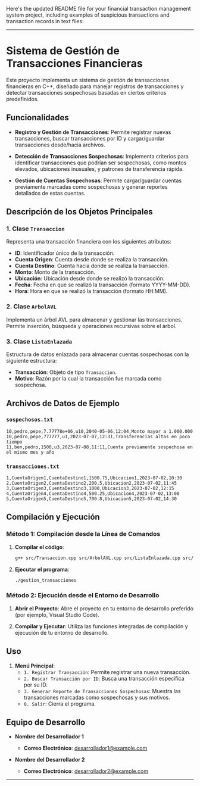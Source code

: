 Here's the updated README file for your financial transaction management system project, including examples of suspicious transactions and transaction records in text files:

---

# Sistema de Gestión de Transacciones Financieras

Este proyecto implementa un sistema de gestión de transacciones financieras en C++, diseñado para manejar registros de transacciones y detectar transacciones sospechosas basadas en ciertos criterios predefinidos.

## Funcionalidades

- **Registro y Gestión de Transacciones**: Permite registrar nuevas transacciones, buscar transacciones por ID y cargar/guardar transacciones desde/hacia archivos.
  
- **Detección de Transacciones Sospechosas**: Implementa criterios para identificar transacciones que podrían ser sospechosas, como montos elevados, ubicaciones inusuales, y patrones de transferencia rápida.

- **Gestión de Cuentas Sospechosas**: Permite cargar/guardar cuentas previamente marcadas como sospechosas y generar reportes detallados de estas cuentas.

## Descripción de los Objetos Principales

### 1. Clase `Transaccion`

Representa una transacción financiera con los siguientes atributos:

- **ID**: Identificador único de la transacción.
- **Cuenta Origen**: Cuenta desde donde se realiza la transacción.
- **Cuenta Destino**: Cuenta hacia donde se realiza la transacción.
- **Monto**: Monto de la transacción.
- **Ubicación**: Ubicación desde donde se realizó la transacción.
- **Fecha**: Fecha en que se realizó la transacción (formato YYYY-MM-DD).
- **Hora**: Hora en que se realizó la transacción (formato HH:MM).

### 2. Clase `ArbolAVL`

Implementa un árbol AVL para almacenar y gestionar las transacciones. Permite inserción, búsqueda y operaciones recursivas sobre el árbol.

### 3. Clase `ListaEnlazada`

Estructura de datos enlazada para almacenar cuentas sospechosas con la siguiente estructura:

- **Transacción**: Objeto de tipo `Transaccion`.
- **Motivo**: Razón por la cual la transacción fue marcada como sospechosa.

## Archivos de Datos de Ejemplo

### `sospechosos.txt`

```
10,pedro,pepe,7.77778e+06,u10,2040-05-06,12:04,Monto mayor a 1.000.000
10,pedro,pepe,777777,u1,2023-07-07,12:31,Transferencias altas en poco tiempo
11,ben,pedro,1500,u3,2023-07-08,11:11,Cuenta previamente sospechosa en el mismo mes y año
```

### `transacciones.txt`

```
1,CuentaOrigen1,CuentaDestino1,1500.75,Ubicacion1,2023-07-02,10:30
2,CuentaOrigen2,CuentaDestino2,200.5,Ubicacion2,2023-07-02,11:45
3,CuentaOrigen3,CuentaDestino3,1000,Ubicacion3,2023-07-02,12:15
4,CuentaOrigen4,CuentaDestino4,500.25,Ubicacion4,2023-07-02,13:00
5,CuentaOrigen5,CuentaDestino5,700.8,Ubicacion5,2023-07-02,14:30
```

## Compilación y Ejecución

### Método 1: Compilación desde la Línea de Comandos

1. **Compilar el código**:
    ```sh
    g++ src/Transaccion.cpp src/ArbolAVL.cpp src/ListaEnlazada.cpp src/Util.cpp main.cpp -I include -o gestion_transacciones
    ```

2. **Ejecutar el programa**:
    ```sh
    ./gestion_transacciones
    ```

### Método 2: Ejecución desde el Entorno de Desarrollo

1. **Abrir el Proyecto**:
    Abre el proyecto en tu entorno de desarrollo preferido (por ejemplo, Visual Studio Code).

2. **Compilar y Ejecutar**:
    Utiliza las funciones integradas de compilación y ejecución de tu entorno de desarrollo.

## Uso

1. **Menú Principal**:
    - `1. Registrar Transacción`: Permite registrar una nueva transacción.
    - `2. Buscar Transacción por ID`: Busca una transacción específica por su ID.
    - `3. Generar Reporte de Transacciones Sospechosas`: Muestra las transacciones marcadas como sospechosas y sus motivos.
    - `0. Salir`: Cierra el programa.

## Equipo de Desarrollo

- **Nombre del Desarrollador 1**
  - **Correo Electrónico**: desarrollador1@example.com

- **Nombre del Desarrollador 2**
  - **Correo Electrónico**: desarrollador2@example.com

---
